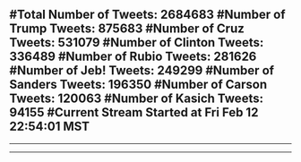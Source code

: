 #Total Number of Tweets: 2684683 
#Number of Trump Tweets: 875683
#Number of Cruz Tweets: 531079
#Number of Clinton Tweets: 336489
#Number of Rubio Tweets: 281626
#Number of Jeb! Tweets: 249299
#Number of Sanders Tweets: 196350
#Number of Carson Tweets: 120063
#Number of Kasich Tweets: 94155
#Current Stream Started at Fri Feb 12 22:54:01 MST
---
---
---
